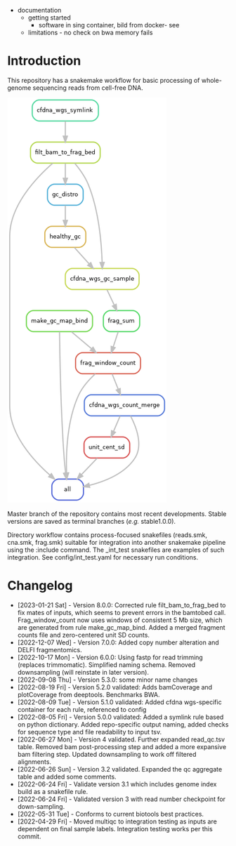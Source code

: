 -   documentation
    -   getting started
        -   software in sing container, bild from docker- see
    -   limitations - no check on bwa memory fails


# Introduction

This repository has a snakemake workflow for basic processing of whole-genome sequencing reads from cell-free DNA.

![img](resources/cna_frag_int.test.png)

Master branch of the repository contains most recent developments. Stable versions are saved as terminal branches (*e.g.* stable1.0.0).

Directory workflow contains process-focused snakefiles (reads.smk, cna.smk, frag.smk) suitable for integration into another snakemake pipeline using the :include command. The \_int\_test snakefiles are examples of such integration. See config/int\_test.yaml for necessary run conditions.


# Changelog

-   <span class="timestamp-wrapper"><span class="timestamp">[2023-01-21 Sat] </span></span> - Version 8.0.0: Corrected rule filt\_bam\_to\_frag\_bed to fix mates of inputs, which seems to prevent errors in the bamtobed call. Frag\_window\_count now uses windows of consistent 5 Mb size, which are generated from rule make\_gc\_map\_bind. Added a merged fragment counts file and zero-centered unit SD counts.
-   <span class="timestamp-wrapper"><span class="timestamp">[2022-12-07 Wed] </span></span> - Version 7.0.0: Added copy number alteration and DELFI fragmentomics.
-   <span class="timestamp-wrapper"><span class="timestamp">[2022-10-17 Mon] </span></span> - Version 6.0.0: Using fastp for read trimming (replaces trimmomatic). Simplified naming schema. Removed downsampling (will reinstate in later version).
-   <span class="timestamp-wrapper"><span class="timestamp">[2022-09-08 Thu] </span></span> - Version 5.3.0: some minor name changes
-   <span class="timestamp-wrapper"><span class="timestamp">[2022-08-19 Fri] </span></span> - Version 5.2.0 validated: Adds bamCoverage and plotCoverage from deeptools. Benchmarks BWA.
-   <span class="timestamp-wrapper"><span class="timestamp">[2022-08-09 Tue] </span></span> - Version 5.1.0 validated: Added cfdna wgs-specific container for each rule, referenced to config
-   <span class="timestamp-wrapper"><span class="timestamp">[2022-08-05 Fri] </span></span> - Version 5.0.0 validated: Added a symlink rule based on python dictionary. Added repo-specific output naming, added checks for sequence type and file readability to input tsv.
-   <span class="timestamp-wrapper"><span class="timestamp">[2022-06-27 Mon] </span></span> - Version 4 validated. Further expanded read\_qc.tsv table. Removed bam post-processing step and added a more expansive bam filtering step. Updated downsampling to work off filtered alignments.
-   <span class="timestamp-wrapper"><span class="timestamp">[2022-06-26 Sun] </span></span> - Version 3.2 validated. Expanded the qc aggregate table and added some comments.
-   <span class="timestamp-wrapper"><span class="timestamp">[2022-06-24 Fri] </span></span> - Validate version 3.1 which includes genome index build as a snakefile rule.
-   <span class="timestamp-wrapper"><span class="timestamp">[2022-06-24 Fri] </span></span> - Validated version 3 with read number checkpoint for down-sampling.
-   <span class="timestamp-wrapper"><span class="timestamp">[2022-05-31 Tue] </span></span> - Conforms to current biotools best practices.
-   <span class="timestamp-wrapper"><span class="timestamp">[2022-04-29 Fri] </span></span> - Moved multiqc to integration testing as inputs are dependent on final sample labels. Integration testing works per this commit.
